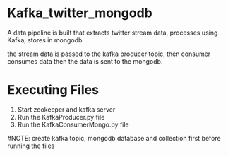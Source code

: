 # Kafka_twitter_mongodb

A data pipeline is built that extracts twitter stream data, processes using Kafka, stores in mongodb

the stream data is passed to the kafka producer topic, then consumer consumes data then the data is sent to the mongodb.

# Executing Files

1) Start zookeeper and kafka server
2) Run the KafkaProducer.py file
3) Run the KafkaConsumerMongo.py file

#NOTE: create kafka topic, mongodb database and collection first before running the files
